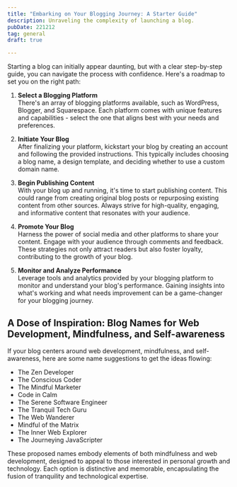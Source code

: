 ```yaml
---
title: "Embarking on Your Blogging Journey: A Starter Guide"
description: Unraveling the complexity of launching a blog.
pubDate: 221212
tag: general
draft: true

---
```


Starting a blog can initially appear daunting, but with a clear step-by-step guide, you can navigate the process with confidence. Here's a roadmap to set you on the right path:

1. **Select a Blogging Platform**
    <br>
    There's an array of blogging platforms available, such as WordPress, Blogger, and Squarespace. Each platform comes with unique features and capabilities - select the one that aligns best with your needs and preferences.

2. **Initiate Your Blog**
    <br>
    After finalizing your platform, kickstart your blog by creating an account and following the provided instructions. This typically includes choosing a blog name, a design template, and deciding whether to use a custom domain name.

3. **Begin Publishing Content**
    <br>
    With your blog up and running, it's time to start publishing content. This could range from creating original blog posts or repurposing existing content from other sources. Always strive for high-quality, engaging, and informative content that resonates with your audience.

4. **Promote Your Blog**
    <br>
    Harness the power of social media and other platforms to share your content. Engage with your audience through comments and feedback. These strategies not only attract readers but also foster loyalty, contributing to the growth of your blog.

5. **Monitor and Analyze Performance**
    <br>
    Leverage tools and analytics provided by your blogging platform to monitor and understand your blog's performance. Gaining insights into what's working and what needs improvement can be a game-changer for your blogging journey.

## A Dose of Inspiration: Blog Names for Web Development, Mindfulness, and Self-awareness

If your blog centers around web development, mindfulness, and self-awareness, here are some name suggestions to get the ideas flowing:

- The Zen Developer
- The Conscious Coder
- The Mindful Marketer
- Code in Calm
- The Serene Software Engineer
- The Tranquil Tech Guru
- The Web Wanderer
- Mindful of the Matrix
- The Inner Web Explorer
- The Journeying JavaScripter

These proposed names embody elements of both mindfulness and web development, designed to appeal to those interested in personal growth and technology. Each option is distinctive and memorable, encapsulating the fusion of tranquility and technological expertise.